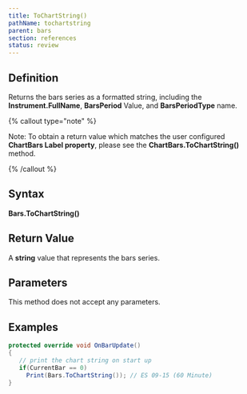 ```yaml
---
title: ToChartString()
pathName: tochartstring
parent: bars
section: references
status: review
---
```


## Definition

Returns the bars series as a formatted string, including the **Instrument.FullName**, **BarsPeriod** Value, and **BarsPeriodType** name.

{% callout type="note" %}

Note: To obtain a return value which matches the user configured **ChartBars Label property**, please see the **ChartBars.ToChartString()** method.

{% /callout %}

## Syntax

**Bars.ToChartString()**

## Return Value

A **string** value that represents the bars series.

## Parameters

This method does not accept any parameters.

## Examples

```csharp
protected override void OnBarUpdate()
{
   // print the chart string on start up
   if(CurrentBar == 0)
     Print(Bars.ToChartString()); // ES 09-15 (60 Minute)      
}
```
